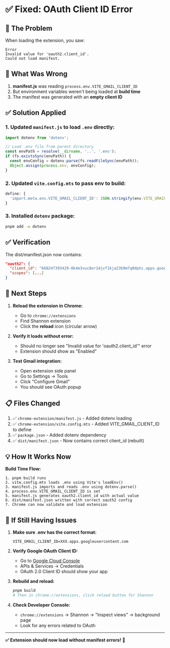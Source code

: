# ✅ Fixed: OAuth Client ID Error

## 🎯 The Problem

When loading the extension, you saw:
```
Error
Invalid value for 'oauth2.client_id'.
Could not load manifest.
```

## 🔧 What Was Wrong

1. **manifest.js** was reading `process.env.VITE_GMAIL_CLIENT_ID`
2. But environment variables weren't being loaded at **build time**
3. The manifest was generated with an **empty client ID**

## ✅ Solution Applied

### 1. Updated `manifest.js` to load `.env` directly:
```javascript
import dotenv from 'dotenv';

// Load .env file from parent directory
const envPath = resolve(__dirname, '..', '.env');
if (fs.existsSync(envPath)) {
  const envConfig = dotenv.parse(fs.readFileSync(envPath));
  Object.assign(process.env, envConfig);
}
```

### 2. Updated `vite.config.mts` to pass env to build:
```typescript
define: {
  'import.meta.env.VITE_GMAIL_CLIENT_ID': JSON.stringify(env.VITE_GMAIL_CLIENT_ID || ''),
}
```

### 3. Installed `dotenv` package:
```bash
pnpm add -w dotenv
```

## ✅ Verification

The dist/manifest.json now contains:
```json
"oauth2": {
  "client_id": "660247393429-0k4m3vuc8or14jvf1kja23b9m7q0dphi.apps.googleusercontent.com",
  "scopes": [...]
}
```

## 🚀 Next Steps

1. **Reload the extension in Chrome:**
   - Go to `chrome://extensions`
   - Find Shannon extension
   - Click the **reload** icon (circular arrow)

2. **Verify it loads without error:**
   - Should no longer see "Invalid value for 'oauth2.client_id'" error
   - Extension should show as "Enabled"

3. **Test Gmail integration:**
   - Open extension side panel
   - Go to Settings → Tools
   - Click "Configure Gmail"
   - You should see OAuth popup

## 📋 Files Changed

1. ✅ `chrome-extension/manifest.js` - Added dotenv loading
2. ✅ `chrome-extension/vite.config.mts` - Added VITE_GMAIL_CLIENT_ID to define
3. ✅ `package.json` - Added dotenv dependency
4. ✅ `dist/manifest.json` - Now contains correct client_id (rebuilt)

## 💡 How It Works Now

**Build Time Flow:**
```
1. pnpm build runs
2. vite.config.mts loads .env using Vite's loadEnv()
3. manifest.js imports and reads .env using dotenv.parse()
4. process.env.VITE_GMAIL_CLIENT_ID is set
5. manifest.js generates oauth2.client_id with actual value
6. dist/manifest.json written with correct oauth2 config
7. Chrome can now validate and load extension
```

## 🐛 If Still Having Issues

1. **Make sure .env has the correct format:**
   ```
   VITE_GMAIL_CLIENT_ID=XXX.apps.googleusercontent.com
   ```

2. **Verify Google OAuth Client ID:**
   - Go to [Google Cloud Console](https://console.cloud.google.com)
   - APIs & Services → Credentials
   - OAuth 2.0 Client ID should show your app

3. **Rebuild and reload:**
   ```bash
   pnpm build
   # Then in chrome://extensions, click reload button for Shannon
   ```

4. **Check Developer Console:**
   - `chrome://extensions` → Shannon → "Inspect views" → background page
   - Look for any errors related to OAuth

---

**✅ Extension should now load without manifest errors!** 🎉
